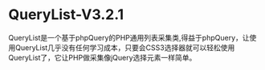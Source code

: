# QueryList-V3.2.1
QueryList是一个基于phpQuery的PHP通用列表采集类,得益于phpQuery，让使用QueryList几乎没有任何学习成本，只要会CSS3选择器就可以轻松使用QueryList了，它让PHP做采集像jQuery选择元素一样简单。

